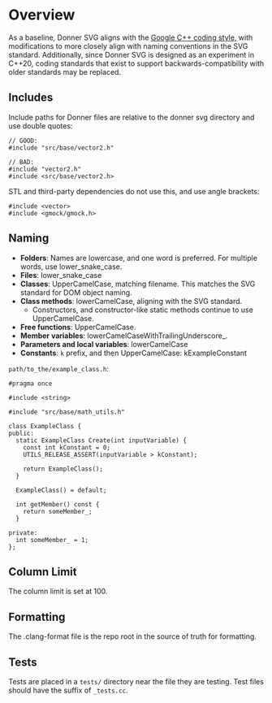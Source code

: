 # Overview

As a baseline, Donner SVG aligns with the [Google C++ coding style](https://google.github.io/styleguide/cppguide.html), with modifications to more closely align with naming conventions in the SVG standard. Additionally, since Donner SVG is designed as an experiment in C++20, coding standards that exist to support backwards-compatibility with older standards may be replaced.


## Includes

Include paths for Donner files are relative to the donner svg directory and use double quotes:

```
// GOOD:
#include "src/base/vector2.h"

// BAD:
#include "vector2.h"
#include <src/base/vector2.h>
```

STL and third-party dependencies do not use this, and use angle brackets:
```
#include <vector>
#include <gmock/gmock.h>
```

## Naming

* **Folders**: Names are lowercase, and one word is preferred. For multiple words, use lower_snake_case.
* **Files**: lower_snake_case
* **Classes**: UpperCamelCase, matching filename. This matches the SVG standard for DOM object naming.
* **Class methods**: lowerCamelCase, aligning with the SVG standard.
  * Constructors, and constructor-like static methods continue to use UpperCamelCase.
* **Free functions**: UpperCamelCase.
* **Member variables**: lowerCamelCaseWithTrailingUnderscore_.
* **Parameters and local variables**: lowerCamelCase
* **Constants**: `k` prefix, and then UpperCamelCase: kExampleConstant

`path/to_the/example_class.h`:
```
#pragma once

#include <string>

#include "src/base/math_utils.h"

class ExampleClass {
public:
  static ExampleClass Create(int inputVariable) {
    const int kConstant = 0;
    UTILS_RELEASE_ASSERT(inputVariable > kConstant);
    
    return ExampleClass();
  }

  ExampleClass() = default;

  int getMember() const {
    return someMember_;
  }

private:
  int someMember_ = 1;
};
```

## Column Limit

The column limit is set at 100.

## Formatting

The .clang-format file is the repo root in the source of truth for formatting.

## Tests

Tests are placed in a `tests/` directory near the file they are testing. Test files should have the suffix of `_tests.cc`.
